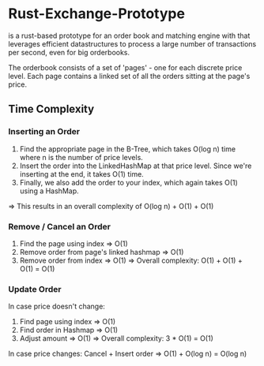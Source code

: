 # Rust-Exchange-Prototype

is a rust-based prototype for an order book and matching engine with that leverages efficient datastructures to process a large number of transactions per second, even for big orderbooks.

The orderbook consists of a set of 'pages' - one for each discrete price level. Each page contains a linked set of all the orders sitting at the page's price.


## Time Complexity

### Inserting an Order
1. Find the appropriate page in the B-Tree, which takes O(log n) time where n is the number of price levels.
2. Insert the order into the LinkedHashMap at that price level. Since we're inserting at the end, it takes O(1) time.
3. Finally, we also add the order to your index, which again takes O(1) using a HashMap.

=> This results in an overall complexity of O(log n) + O(1) + O(1)

### Remove / Cancel an Order
1. Find the page using index => O(1)
2. Remove order from page's linked hashmap => O(1)
3. Remove order from index => O(1)
=> Overall complexity: O(1) + O(1) + O(1) = O(1)

### Update Order
In case price doesn't change:
1. Find page using index => O(1)
2. Find order in Hashmap => O(1)
3. Adjust amount => O(1)
=> Overall complexity: 3 * O(1) = O(1)

In case price changes:
Cancel + Insert order => O(1) + O(log n) = O(log n)
